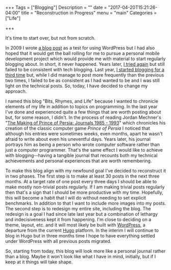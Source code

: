 +++
Tags = ["Blogging"]
Description = ""
date = "2017-04-20T15:21:26-04:00"
title = "Reconstruction in Progress"
menu = "main"
Categories = ["Life"]

+++

It's time to start over, but not from scratch.

In 2009 I wrote <a href="https://nocdib.wordpress.com/2009/08/12/in-the-beginning/">a blog post</a> as a test for using WordPress but I had also hoped that it would get the ball rolling for me to pursue a personal mobile development project which would provide me with material to start regularly blogging about. In short, it never happened. Years later, <a href="http://blog.nocdib.com/Setting-up-a-Squid-proxy-using-Digital-Ocean/">I tried again</a> but still failed to be consistent with tech blogging. Last year, <a href="http://blog.nocdib.com/A-journey-of-a-thousand-miles-begins-with-a-leap/">I started blogging for a third time</a> but, while I did manage to post more frequently than the previous two times, I failed to be as consistent as I had wanted to be and I was still light on the technical posts. So, today, I have decided to change my approach.

I named this blog "Bits, Rhymes, and Life" because I wanted to chronicle elements of my life in addition to topics on programming. In the last year I've done and experienced quite a few things that are worth posting about but, for some reason, I didn't. In the process of reading Jordan Mechner's "<a href="https://www.amazon.com/Making-Prince-Persia-Jordan-Mechner-ebook/dp/B005WUE6Q2">The Making of Prince of Persia: Journals 1985 - 1993</a>" which chronicles his creation of the classic computer game <i>Prince of Persia</i> I noticed that although his entries were sometimes weeks, even months, apart he wasn't afraid to write about even his uneventful days. Years later, his journal portrays him as being a person who wrote computer software rather than just a computer programmer. That's the same effect I would like to achieve with blogging--having a tangible journal that recounts both my technical achievements and personal experiences that are worth remembering.

To make this blog align with my newfound goal I've decided to reconstruct it in two phases. The first step is to make at least 30 posts in the next three months. At a target rate of one post every three days I should be able to make mostly non-trivial posts regularly. If I am making trivial posts regularly then that's a sign that I should be more productive with my time. Hopefully, this will become a habit that I will do without needing to set explicit benchmarks. In addition to that I want to include more images into my posts. The second step is to redesign my entire site, including the blog. The redesign is a goal I had since late last year but a combination of lethargy and indecisiveness kept it from happening. I'm close to deciding on a theme, layout, etc. and it will most likely be built with <a href="https://wordpress.com/">WordPress</a>, a departure from the current <a href="http://gohugo.io/">Hugo</a> platform. In the interim I will continue to blog in Hugo but in three months time I hope to have everything settled under WordPress with all previous posts migrated.

So, starting from today, this blog will look more like a personal journal rather than a blog. Maybe it won't look like what I have in mind, initially, but if I keep at it things will take shape.
